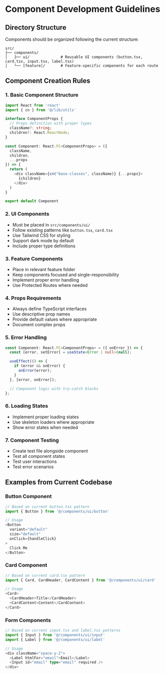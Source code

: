 # Component Development Guidelines

## Directory Structure

Components should be organized following the current structure:

```plaintext
src/
├── components/
│   ├── ui/              # Reusable UI components (button.tsx, card.tsx, input.tsx, label.tsx)
│   └── [feature]/       # Feature-specific components for each route
```

## Component Creation Rules

### 1. Basic Component Structure

```typescript
import React from 'react'
import { cn } from '@/lib/utils'

interface ComponentProps {
  // Props definition with proper types
  className?: string;
  children?: React.ReactNode;
}

const Component: React.FC<ComponentProps> = ({ 
  className,
  children,
  ...props 
}) => {
  return (
    <div className={cn("base-classes", className)} {...props}>
      {children}
    </div>
  )
}

export default Component
```

### 2. UI Components

- Must be placed in `src/components/ui/`
- Follow existing patterns like `button.tsx`, `card.tsx`
- Use Tailwind CSS for styling
- Support dark mode by default
- Include proper type definitions

### 3. Feature Components

- Place in relevant feature folder
- Keep components focused and single-responsibility
- Implement proper error handling
- Use Protected Routes where needed

### 4. Props Requirements

- Always define TypeScript interfaces
- Use descriptive prop names
- Provide default values where appropriate
- Document complex props

### 5. Error Handling

```typescript
const Component: React.FC<ComponentProps> = ({ onError }) => {
  const [error, setError] = useState<Error | null>(null);

  useEffect(() => {
    if (error && onError) {
      onError(error);
    }
  }, [error, onError]);

  // Component logic with try-catch blocks
};
```

### 6. Loading States

- Implement proper loading states
- Use skeleton loaders where appropriate
- Show error states when needed

### 7. Component Testing

- Create test file alongside component
- Test all component states
- Test user interactions
- Test error scenarios

## Examples from Current Codebase

### Button Component

```typescript
// Based on current button.tsx pattern
import { Button } from '@/components/ui/button'

// Usage
<Button 
  variant="default"
  size="default"
  onClick={handleClick}
>
  Click Me
</Button>
```

### Card Component

```typescript
// Based on current card.tsx pattern
import { Card, CardHeader, CardContent } from '@/components/ui/card'

// Usage
<Card>
  <CardHeader>Title</CardHeader>
  <CardContent>Content</CardContent>
</Card>
```

### Form Components

```typescript
// Based on current input.tsx and label.tsx patterns
import { Input } from '@/components/ui/input'
import { Label } from '@/components/ui/label'

// Usage
<div className="space-y-2">
  <Label htmlFor="email">Email</Label>
  <Input id="email" type="email" required />
</div>
```
